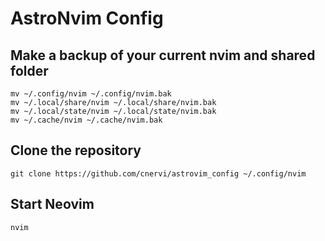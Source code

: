 # AstroNvim Config
## Make a backup of your current nvim and shared folder

```shell
mv ~/.config/nvim ~/.config/nvim.bak
mv ~/.local/share/nvim ~/.local/share/nvim.bak
mv ~/.local/state/nvim ~/.local/state/nvim.bak
mv ~/.cache/nvim ~/.cache/nvim.bak
```

## Clone the repository

```shell
git clone https://github.com/cnervi/astrovim_config ~/.config/nvim
```

## Start Neovim

```shell
nvim
```
